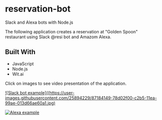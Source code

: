 # reservation-bot

Slack and Alexa bots with Node.js

The following application creates a reservation at "Golden Spoon" restaurant using Slack @resi bot and Amazom Alexa.

## Built With

<ul>
    <li>JavaScript</li>
    <li>Node.js</li>
    <li>Wit.ai</li>
</ul>

Click on images to see video presentation of the application. 

[![Slack bot example]((https://user-images.githubusercontent.com/25894229/87184149-78d02f00-c2b5-11ea-99ae-013d66ae60a1.jpg)](https://youtu.be/Ux4F-2B33Pg)

[![Alexa example](https://user-images.githubusercontent.com/25894229/87184147-78d02f00-c2b5-11ea-84a5-f1e809802379.jpg)](https://youtu.be/kU1B_XWFvz8)
